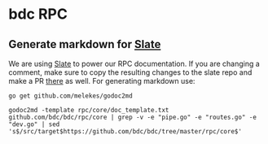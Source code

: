 # bdc RPC

## Generate markdown for [Slate](https://github.com/bdc/slate)

We are using [Slate](https://github.com/bdc/slate) to power our RPC
documentation. If you are changing a comment, make sure to copy the resulting
changes to the slate repo and make a PR
[there](https://github.com/bdc/slate) as well. For generating markdown
use:

```shell
go get github.com/melekes/godoc2md

godoc2md -template rpc/core/doc_template.txt github.com/bdc/bdc/rpc/core | grep -v -e "pipe.go" -e "routes.go" -e "dev.go" | sed 's$/src/target$https://github.com/bdc/bdc/tree/master/rpc/core$'
```
